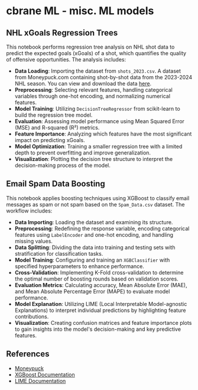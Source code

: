 # cbrane ML - misc. ML models

## NHL xGoals Regression Trees
This notebook performs regression tree analysis on NHL shot data to predict the expected goals (xGoals) of a shot, which quantifies the quality of offensive opportunities. The analysis includes:

- **Data Loading**: Importing the dataset from `shots_2023.csv`. A dataset from Moneypuck.com containing shot-by-shot data from the 2023-2024 NHL season. You can view and download the data [here](https://moneypuck.com/data).
- **Preprocessing**: Selecting relevant features, handling categorical variables through one-hot encoding, and normalizing numerical features.
- **Model Training**: Utilizing `DecisionTreeRegressor` from scikit-learn to build the regression tree model.
- **Evaluation**: Assessing model performance using Mean Squared Error (MSE) and R-squared (R²) metrics.
- **Feature Importance**: Analyzing which features have the most significant impact on predicting xGoals.
- **Model Optimization**: Training a smaller regression tree with a limited depth to prevent overfitting and improve generalization.
- **Visualization**: Plotting the decision tree structure to interpret the decision-making process of the model.

## Email Spam Data Boosting
This notebook applies boosting techniques using XGBoost to classify email messages as spam or not spam based on the `Spam_Data.csv` dataset. The workflow includes:

- **Data Importing**: Loading the dataset and examining its structure.
- **Preprocessing**: Redefining the response variable, encoding categorical features using `LabelEncoder` and one-hot encoding, and handling missing values.
- **Data Splitting**: Dividing the data into training and testing sets with stratification for classification tasks.
- **Model Training**: Configuring and training an `XGBClassifier` with specified hyperparameters to enhance performance.
- **Cross-Validation**: Implementing K-Fold cross-validation to determine the optimal number of boosting rounds based on validation scores.
- **Evaluation Metrics**: Calculating accuracy, Mean Absolute Error (MAE), and Mean Absolute Percentage Error (MAPE) to evaluate model performance.
- **Model Explanation**: Utilizing LIME (Local Interpretable Model-agnostic Explanations) to interpret individual predictions by highlighting feature contributions.
- **Visualization**: Creating confusion matrices and feature importance plots to gain insights into the model's decision-making and key predictive features.

## References
- [Moneypuck](https://moneypuck.com/data)
- [XGBoost Documentation](https://xgboost.readthedocs.io/en/latest/)
- [LIME Documentation](https://lime-ml.readthedocs.io/en/latest/)